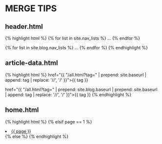 # MERGE TIPS

## header.html

{% highlight html %}
{% for list in site.nav_lists %}
    ...
{% endfor %}

{% for list in site.blog.nav_lists %}
    ...
{% endfor %}
{% endhighlight %}

## article-data.html

{% highlight html %}
href="{{ "/all.html?tag=" | prepend: site.baseurl | append: tag | replace: '//', '/' }}">{{ tag }}

href="{{ "/all.html?tag=" | prepend: site.blog.baseurl | prepend: site.baseurl | append: tag | replace: '//', '/' }}">{{ tag }}
{% endhighlight %}
## home.html

{% highlight html %}
{% elsif page == 1 %}
<li><a class="round-button"
       href="{{ '/' | prepend: site.blog.baseurl | prepend: site.baseurl | replace: '//', '/' }}">
  <span>{{ page }}</span>
  </a></li>
{% else %}
{% endhighlight %}

